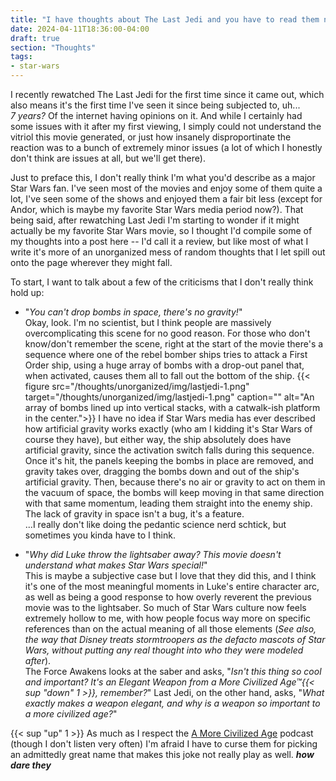 ```yaml
---
title: "I have thoughts about The Last Jedi and you have to read them now."
date: 2024-04-11T18:36:00-04:00
draft: true
section: "Thoughts"
tags:
- star-wars
---
```


I recently rewatched The Last Jedi for the first time since it came out, which also means it's the first time I've seen it since being subjected to, uh...  
*7 years?* Of the internet having opinions on it. And while I certainly had some issues with it after my first viewing, I simply could not understand the vitriol this movie generated, or just how insanely disproportinate the reaction was to a bunch of extremely minor issues (a lot of which I honestly don't think are issues at all, but we'll get there).

Just to preface this, I don't really think I'm what you'd describe as a major Star Wars fan. I've seen most of the movies and enjoy some of them quite a lot, I've seen some of the shows and enjoyed them a fair bit less (except for Andor, which is maybe my favorite Star Wars media period now?). That being said, after rewatching Last Jedi I'm starting to wonder if it might actually be my favorite Star Wars movie, so I thought I'd compile some of my thoughts into a post here -- I'd call it a review, but like most of what I write it's more of an unorganized mess of random thoughts that I let spill out onto the page wherever they might fall.

To start, I want to talk about a few of the criticisms that I don't really think hold up:

- "*You can't drop bombs in space, there's no gravity!*"  
Okay, look. I'm no scientist, but I think people are massively overcomplicating this scene for no good reason. For those who don't know/don't remember the scene, right at the start of the movie there's a sequence where one of the rebel bomber ships tries to attack a First Order ship, using a huge array of bombs with a drop-out panel that, when activated, causes them all to fall out the bottom of the ship.
{{< figure
    src="/thoughts/unorganized/img/lastjedi-1.png"
    target="/thoughts/unorganized/img/lastjedi-1.png"
    caption=""
    alt="An array of bombs lined up into vertical stacks, with a catwalk-ish platform in the center.">}}
I have no idea if Star Wars media has ever described how artificial gravity works exactly (who am I kidding it's Star Wars of course they have), but either way, the ship absolutely does have artificial gravity, since the activation switch falls during this sequence. Once it's hit, the panels keeping the bombs in place are removed, and gravity takes over, dragging the bombs down and out of the ship's artificial gravity. Then, because there's no air or gravity to act on them in the vacuum of space, the bombs will keep moving in that same direction with that same momentum, leading them straight into the enemy ship.  The lack of gravity in space isn't a bug, it's a feature.  
...I really don't like doing the pedantic science nerd schtick, but sometimes you kinda have to I think.

- "*Why did Luke throw the lightsaber away? This movie doesn't understand what makes Star Wars special!*"  
This is maybe a subjective case but I love that they did this, and I think it's one of the most meaningful moments in Luke's entire character arc, as well as being a good response to how overly reverent the previous movie was to the lightsaber. So much of Star Wars culture now feels extremely hollow to me, with how people focus way more on specific references than on the actual meaning of all those elements (*See also, the way that Disney treats stormtroopers as the defacto mascots of Star Wars, without putting any real thought into who they were modeled after*).  
The Force Awakens looks at the saber and asks, "*Isn't this thing so cool and important? It's an Elegant Weapon from a More Civilized Age™{{< sup "down" 1 >}}, remember?*" Last Jedi, on the other hand, asks, "*What exactly makes a weapon elegant, and why is a weapon so important to a more civilized age?*"

{{< sup "up" 1 >}} As much as I respect the [A More Civilized Age](https://amorecivilizedage.net/) podcast (though I don't listen very often) I'm afraid I have to curse them for picking an admittedly great name that makes this joke not really play as well. ***how dare they***